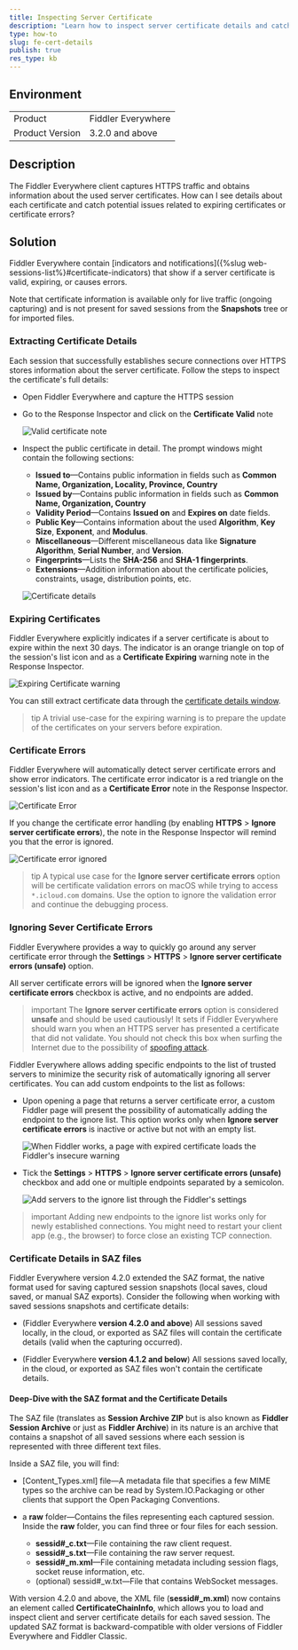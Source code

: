 ```yaml
---
title: Inspecting Server Certificate
description: "Learn how to inspect server certificate details and catch potential certificate-related issues with Fiddler Everywhere MITM proxy."
type: how-to
slug: fe-cert-details
publish: true
res_type: kb
---
```


## Environment

|   |   |
|---|---|
| Product   |  Fiddler Everywhere  | 
| Product Version | 3.2.0 and above  |

## Description

The Fiddler Everywhere client captures HTTPS traffic and obtains information about the used server certificates. How can I see details about each certificate and catch potential issues related to expiring certificates or certificate errors?

## Solution

Fiddler Everywhere contain [indicators and notifications]({%slug web-sessions-list%}#certificate-indicators) that show if a server certificate is valid, expiring, or causes errors.

Note that certificate information is available only for live traffic (ongoing capturing) and is not present for saved sessions from the **Snapshots** tree or for imported files.

### Extracting Certificate Details

Each session that successfully establishes secure connections over HTTPS stores information about the server certificate. Follow the steps to inspect the certificate's full details:

- Open Fiddler Everywhere and capture the HTTPS session

- Go to the Response Inspector and click on the **Certificate Valid** note

    ![Valid certificate note](../images/livetraffic/certs/certficate-valid-note.png)

- Inspect the public certificate in detail. The prompt windows might contain the following sections:
    
    * **Issued to**&mdash;Contains public information in fields such as **Common Name, Organization, Locality, Province, Country**
    * **Issued by**&mdash;Contains public information in fields such as **Common Name, Organization, Country**
    * **Validity Period**&mdash;Contains **Issued on** and **Expires on** date fields.
    * **Public Key**&mdash;Contains information about the used **Algorithm**, **Key Size**, **Exponent**, and **Modulus**.
    * **Miscellaneous**&mdash;Different miscellaneous data like **Signature Algorithm**, **Serial Number**, and **Version**.
    * **Fingerprints**&mdash;Lists the **SHA-256** and **SHA-1 fingerprints**.
    * **Extensions**&mdash;Addition information about the certificate policies, constraints, usage, distribution points, etc.


    ![Certificate details](../images/livetraffic/certs/certficate-valid.png)

### Expiring Certificates

Fiddler Everywhere explicitly indicates if a server certificate is about to expire within the next 30 days. The indicator is an orange triangle on top of the session's list icon and as a **Certificate Expiring** warning note in the Response Inspector. 

![Expiring Certificate warning](../images/livetraffic/certs/certficate-expiriing-note.png)

You can still extract certificate data through the [certificate details window](#extracting-certificate-details).

>tip A trivial use-case for the expiring warning is to prepare the update of the certificates on your servers before expiration. 


### Certificate Errors

Fiddler Everywhere will automatically detect server certificate errors and show error indicators. The certificate error indicator is a red triangle on the session's list icon and as a **Certificate Error** note in the Response Inspector. 

![Certificate Error](../images/livetraffic/certs/certficate-error-note.png)

If you change the certificate error handling (by enabling **HTTPS** > **Ignore server certificate errors**), the note in the Response Inspector will remind you that the error is ignored.

![Certificate error ignored](../images/livetraffic/certs/certficate-error-ignored.png)

>tip A typical use case for the **Ignore server certificate errors** option will be certificate validation errors on macOS while trying to access `*.icloud.com` domains. Use the option to ignore the validation error and continue the debugging process.


### Ignoring Sever Certificate Errors

Fiddler Everywhere provides a way to quickly go around any server certificate error through the **Settings** > **HTTPS** > **Ignore server certificate errors (unsafe)** option.

All server certificate errors will be ignored when the **Ignore server certificate errors** checkbox is active, and no endpoints are added.

>important The **Ignore server certificate errors** option is considered **unsafe** and should be used cautiously! It sets if Fiddler Everywhere should warn you when an HTTPS server has presented a certificate that did not validate. You should not check this box when surfing the Internet due to the possibility of [spoofing attack](https://en.wikipedia.org/wiki/Spoofing_attack).

Fiddler Everywhere allows adding specific endpoints to the list of trusted servers to minimize the security risk of automatically ignoring all server certificates. You can add custom endpoints to the list as follows: 

- Upon opening a page that returns a server certificate error, a custom Fiddler page will present the possibility of automatically adding the endpoint to the ignore list. This option works only when **Ignore server certificate errors** is inactive or active but not with an empty list.

    ![When Fiddler works, a page with expired certificate loads the Fiddler's insecure warning](../images/livetraffic/certs/browser-fiddler-insecure-page.png)

- Tick the **Settings** > **HTTPS** > **Ignore server certificate errors (unsafe)** checkbox and add one or multiple endpoints separated by a semicolon.

    ![Add servers to the ignore list through the Fiddler's settings](../images/livetraffic/certs/ignore-certificate-errors-settings.png)

>important Adding new endpoints to the ignore list works only for newly established connections. You might need to restart your client app (e.g., the browser) to force close an existing TCP connection.


### Certificate Details in SAZ files

Fiddler Everywhere version 4.2.0 extended the SAZ format, the native format used for saving captured session snapshots (local saves, cloud saved, or manual SAZ exports). Consider the following when working with saved sessions snapshots and certificate details: 

- (Fiddler Everywhere **version 4.2.0 and above**) All sessions saved locally, in the cloud, or exported as SAZ files will contain the certificate details (valid when the capturing occurred).

- (Fiddler Everywhere **version 4.1.2 and below**) All sessions saved locally, in the cloud, or exported as SAZ files won't contain the certificate details.


#### Deep-Dive with the SAZ format and the Certificate Details

The SAZ file (translates as **Session Archive ZIP** but is also known as **Fiddler Session Archive** or just as **Fiddler Archive**) in its nature is an archive that contains a snapshot of all saved sessions where each session is represented with three different text files.

Inside a SAZ file, you will find:

- [Content_Types.xml] file&mdash;A metadata file that specifies a few MIME types so the archive can be read by System.IO.Packaging or other clients that support the Open Packaging Conventions.
- a **raw** folder&mdash;Contains the files representing each captured session. Inside the **raw** folder, you can find three or four files for each session.

    * **sessid#_c.txt**&mdash;File containing the raw client request.
    * **sessid#_s.txt**&mdash;File containing the raw server request.
    * **sessid#_m.xml**&mdash;File containing metadata including session flags, socket reuse information, etc.
    * (optional) sessid#_w.txt&mdash;File that contains WebSocket messages.

With version 4.2.0 and above, the XML file (**sessid#_m.xml**) now contains an element called **CertificateChainInfo**, which allows you to load and inspect client and server certificate details for each saved session. The updated SAZ format is backward-compatible with older versions of Fiddler Everywhere and Fiddler Classic.